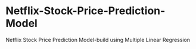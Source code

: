 # Netflix-Stock-Price-Prediction-Model
Netflix Stock Price Prediction Model-build using Multiple Linear Regression
